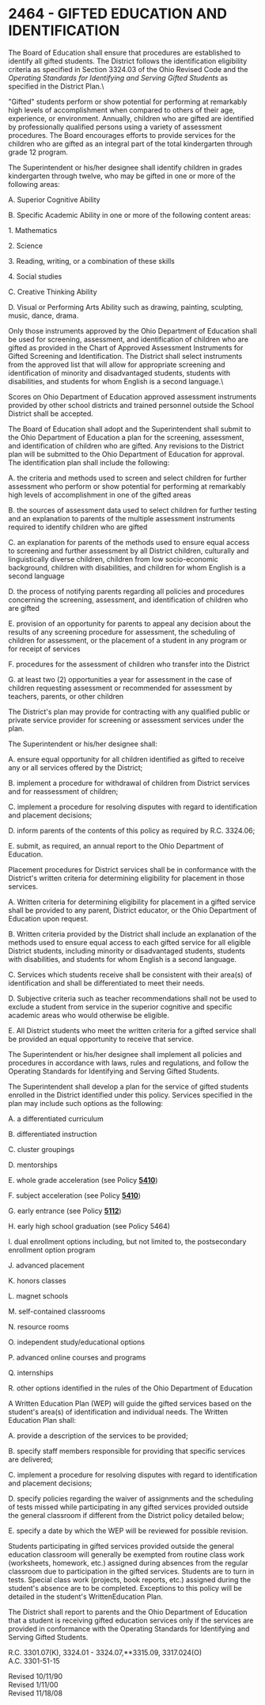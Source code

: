 2464 - GIFTED EDUCATION AND IDENTIFICATION
==========================================

The Board of Education shall ensure that procedures are established to
identify all gifted students. The District follows the identification
eligibility criteria as specified in Section 3324.03 of the Ohio Revised
Code and the *Operating Standards for Identifying and Serving Gifted
Students* as specified in the District Plan.\

"Gifted" students perform or show potential for performing at remarkably
high levels of accomplishment when compared to others of their age,
experience, or environment. Annually, children who are gifted are
identified by professionally qualified persons using a variety of
assessment procedures. The Board encourages efforts to provide services
for the children who are gifted as an integral part of the total
kindergarten through grade 12 program.

The Superintendent or his/her designee shall identify children in grades
kindergarten through twelve, who may be gifted in one or more of the
following areas:

A. Superior Cognitive Ability

B. Specific Academic Ability in one or more of the following content
areas:

​1. Mathematics

​2. Science

​3. Reading, writing, or a combination of these skills

​4. Social studies

C. Creative Thinking Ability

D. Visual or Performing Arts Ability such as drawing, painting,
sculpting, music, dance, drama.

Only those instruments approved by the Ohio Department of Education
shall be used for screening, assessment, and identification of children
who are gifted as provided in the Chart of Approved Assessment
Instruments for Gifted Screening and Identification. The District shall
select instruments from the approved list that will allow for
appropriate screening and identification of minority and disadvantaged
students, students with disabilities, and students for whom English is a
second language.\

Scores on Ohio Department of Education approved assessment instruments
provided by other school districts and trained personnel outside the
School District shall be accepted.

The Board of Education shall adopt and the Superintendent shall submit
to the Ohio Department of Education a plan for the screening,
assessment, and identification of children who are gifted. Any revisions
to the District plan will be submitted to the Ohio Department of
Education for approval. The identification plan shall include the
following:

A. the criteria and methods used to screen and select children for
further assessment who perform or show potential for performing at
remarkably high levels of accomplishment in one of the gifted areas

B. the sources of assessment data used to select children for further
testing and an explanation to parents of the multiple assessment
instruments required to identify children who are gifted

C. an explanation for parents of the methods used to ensure equal access
to screening and further assessment by all District children, culturally
and linguistically diverse children, children from low socio-economic
background, children with disabilities, and children for whom English is
a second language

D. the process of notifying parents regarding all policies and
procedures concerning the screening, assessment, and identification of
children who are gifted

E. provision of an opportunity for parents to appeal any decision about
the results of any screening procedure for assessment, the scheduling of
children for assessment, or the placement of a student in any program or
for receipt of services

F. procedures for the assessment of children who transfer into the
District

G. at least two (2) opportunities a year for assessment in the case of
children requesting assessment or recommended for assessment by
teachers, parents, or other children

The District's plan may provide for contracting with any qualified
public or private service provider for screening or assessment services
under the plan.

The Superintendent or his/her designee shall:

A. ensure equal opportunity for all children identified as gifted to
receive any or all services offered by the District;

B. implement a procedure for withdrawal of children from District
services and for reassessment of children;

C. implement a procedure for resolving disputes with regard to
identification and placement decisions;

D. inform parents of the contents of this policy as required by R.C.
3324.06;

E. submit, as required, an annual report to the Ohio Department of
Education.

Placement procedures for District services shall be in conformance with
the District's written criteria for determining eligibility for
placement in those services.

A. Written criteria for determining eligibility for placement in a
gifted service shall be provided to any parent, District educator, or
the Ohio Department of Education upon request.

B. Written criteria provided by the District shall include an
explanation of the methods used to ensure equal access to each gifted
service for all eligible District students, including minority or
disadvantaged students, students with disabilities, and students for
whom English is a second language.

C. Services which students receive shall be consistent with their
area(s) of identification and shall be differentiated to meet their
needs.

D. Subjective criteria such as teacher recommendations shall not be used
to exclude a student from service in the superior cognitive and specific
academic areas who would otherwise be eligible.

E. All District students who meet the written criteria for a gifted
service shall be provided an equal opportunity to receive that service.

The Superintendent or his/her designee shall implement all policies and
procedures in accordance with laws, rules and regulations, and follow
the Operating Standards for Identifying and Serving Gifted Students.

The Superintendent shall develop a plan for the service of gifted
students enrolled in the District identified under this policy. Services
specified in the plan may include such options as the following:

A. a differentiated curriculum

B. differentiated instruction

C. cluster groupings

D. mentorships

E. whole grade acceleration (see Policy [**5410**](po5410.htm))

F. subject acceleration (see Policy [**5410**](po5410.htm))

G. early entrance (see Policy [**5112**](po5112.htm))

H. early high school graduation (see Policy 5464)

I. dual enrollment options including, but not limited to, the
postsecondary enrollment option program

J. advanced placement

K. honors classes

L. magnet schools

M. self-contained classrooms

N. resource rooms

O. independent study/educational options

P. advanced online courses and programs

Q. internships

R. other options identified in the rules of the Ohio Department of
Education

A Written Education Plan (WEP) will guide the gifted services based on
the student's area(s) of identification and individual needs. The
Written Education Plan shall:

A. provide a description of the services to be provided;

B. specify staff members responsible for providing that specific
services are delivered;

C. implement a procedure for resolving disputes with regard to
identification and placement decisions;

D. specify policies regarding the waiver of assignments and the
scheduling of tests missed while participating in any gifted services
provided outside the general classroom if different from the District
policy detailed below;

E. specify a date by which the WEP will be reviewed for possible
revision.

Students participating in gifted services provided outside the general
education classroom will generally be exempted from routine class work
(worksheets, homework, etc.) assigned during absences from the regular
classroom due to participation in the gifted services. Students are to
turn in tests. Special class work (projects, book reports, etc.)
assigned during the student's absence are to be completed. Exceptions to
this policy will be detailed in the student's WrittenEducation Plan.

The District shall report to parents and the Ohio Department of
Education that a student is receiving gifted education services only if
the services are provided in conformance with the Operating Standards
for Identifying and Serving Gifted Students.

R.C. 3301.07(K), 3324.01 - 3324.07,**3315.09, 3317.024(O)\
 A.C. 3301-51-15

Revised 10/11/90\
 Revised 1/11/00\
 Revised 11/18/08
